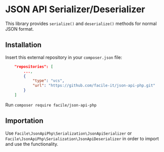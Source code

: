 JSON API Serializer/Deserializer
===============
This library provides `serialize()` and `deserialize()` methods for normal JSON format.

Installation
----
Insert this external repository in your `composer.json` file:
```json
    "repositories": [
        ...,
        {
            "type": "vcs",
            "url": "https://github.com/facile-it/json-api-php.git"
        }
    ]
```
Run `composer require facile/json-api-php`

Importation
----
Use `Facile\JsonApiPhp\Serialization\JsonApiSerializer` or `Facile\JsonApiPhp\Serialization\JsonApiDeserializer` in order to import and use the functionality.

